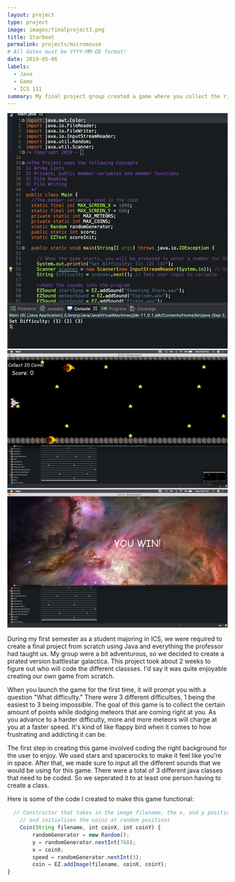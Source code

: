 ```yaml
---
layout: project
type: project
image: images/finalproject3.png
title: Starboat 
permalink: projects/micromouse
# All dates must be YYYY-MM-DD format!
date: 2019-05-06
labels:
  - Java
  - Game
  - ICS 111
summary: My final project group created a game where you collect the right amount of coins but also avoid meteors.
---
```


<div class="ui medium rounded images">
  <img class="ui image" src="../images/finalproject.png">
  <img class="ui image" src="../images/finalproject1.png">
  <img class="ui image" src="../images/finalproject2.png">
</div>

During my first semester as a student majoring in ICS, we were required to create a final project from scratch using Java and everything the professor had taught us. My group were a bit adventurous, so we decided to create a pirated version battlestar galactica. This project took about 2 weeks to figure out who will code the different classses. I'd say it was quite enjoyable creating our own game from scratch.

When you launch the game for the first time, it will prompt you with a question "What difficulty." There were 3 different difficulties, 1 being the easiest to 3 being impossible. The goal of this game is to collect the certain amount of points while dodging meteors that are coming right at you. As you advance to a harder difficulty, more and more meteors will charge at you at a faster speed. It's kind of like flappy bird when it comes to how frustrating and addicting it can be. 

The first step in creating this game involved coding the right background for the user to enjoy. We used stars and spacerocks to make it feel like you're in space. After that, we made sure to input all the different sounds that we would be using for this game. There were a total of 3 different java classes that need to be coded. So we seperated it to at least one person having to create a class. 

Here is some of the code I created to make this game functional:

```js
  // Constructor that takes in the image filename, the x, and y position,
	// and initializes the coins at random positions
	Coin(String filename, int coinX, int coinY) {
		randomGenerator = new Random();
		y = randomGenerator.nextInt(768);
		x = coinX;
		speed = randomGenerator.nextInt(3);
		coin = EZ.addImage(filename, coinX, coinY);
}
```





